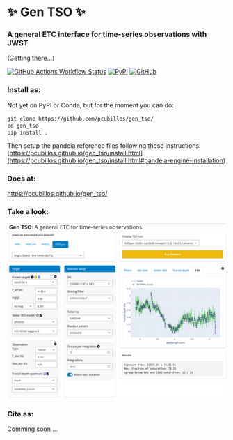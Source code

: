 # ✨ Gen TSO ✨
### A general ETC interface for time-series observations with JWST

(Getting there...)

<!--
[![Tests](https://github.com/pcubillos/gen_tso/actions/workflows/python-package.yml/badge.svg?branch=master)](https://github.com/pcubillos/gen_tso/actions/workflows/python-package.yml)
[![Conda Version](https://img.shields.io/conda/vn/conda-forge/gen_tso.svg)](https://anaconda.org/conda-forge/gen_tso)
-->

[![GitHub Actions Workflow Status](https://img.shields.io/github/actions/workflow/status/pcubillos/gen_tso/quarto-publish.yml?label=docs)](https://pcubillos.github.io/gen_tso/)
[![PyPI](https://img.shields.io/pypi/v/gen_tso.svg)](https://pypi.org/project/gen_tso)
[![GitHub](https://img.shields.io/github/license/pcubillos/gen_tso.svg?color=blue)](https://github.com/pcubillos/gen_tso/blob/master/LICENSE)

### Install as:

Not yet on PyPI or Conda, but for the moment you can do:
```
git clone https://github.com/pcubillos/gen_tso/
cd gen_tso
pip install .
```

Then setup the pandeia reference files following these instructions: [https://pcubillos.github.io/gen_tso/install.html](https://pcubillos.github.io/gen_tso/install.html#pandeia-engine-installation)

### Docs at:

<https://pcubillos.github.io/gen_tso/>

### Take a look:

<img alt="Gen_TSO" src="https://github.com/pcubillos/gen_tso/blob/master/docs/gen_tso_screenshot.png">

### Cite as:

Comming soon ...

